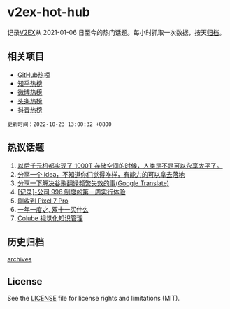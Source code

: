 # v2ex-hot-hub

 记录[V2EX](https://www.v2ex.com/)从 2021-01-06 日至今的热门话题。每小时抓取一次数据，按天[归档](archives)。
 
 ## 相关项目

- [GitHub热榜](https://github.com/snaildev/github-hot-hub)
- [知乎热榜](https://github.com/snaildev/zhihu-hot-hub)
- [微博热榜](https://github.com/snaildev/weibo-hot-hub)
- [头条热榜](https://github.com/snaildev/toutiao-hot-hub)
- [抖音热榜](https://github.com/snaildev/douyin-hot-hub)


 `更新时间：2022-10-23 13:00:32 +0800`

## 热议话题

1. [以后千元机都实现了 1000T 存储空间的时候，人类是不是可以永享太平了。](https://www.v2ex.com/t/889045)
1. [分享一个 idea，不知道你们觉得咋样，有能力的可以拿去落地](https://www.v2ex.com/t/888997)
1. [分享一下解决谷歌翻译频繁失效的事(Google Translate)](https://www.v2ex.com/t/888970)
1. [[记录]-公司 996 制度的第一周实行体验](https://www.v2ex.com/t/889052)
1. [刚收到 Pixel 7 Pro](https://www.v2ex.com/t/888943)
1. [一年一度之, 双十一买什么](https://www.v2ex.com/t/889047)
1. [Colube 视觉化知识管理](https://www.v2ex.com/t/888956)

## 历史归档

[archives](archives)

## License

See the [LICENSE](LICENSE) file for license rights and limitations (MIT).
